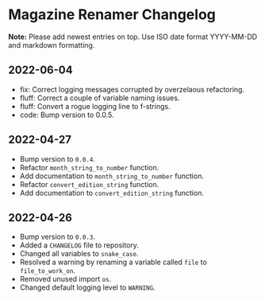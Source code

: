 # Magazine Renamer Changelog

**Note:** Please add newest entries on top. Use ISO date format YYYY-MM-DD and markdown formatting.

## 2022-06-04

- fix: Correct logging messages corrupted by overzelaous refactoring.
- fluff: Correct a couple of variable naming issues.
- fluff: Convert a rogue logging line to f-strings.
- code: Bump version to 0.0.5.

## 2022-04-27

- Bump version to `0.0.4`.
- Refactor `month_string_to_number` function.
- Add documentation to `month_string_to_number` function.
- Refactor `convert_edition_string` function.
- Add documentation to `convert_edition_string` function.

## 2022-04-26

- Bump version to `0.0.3`.
- Added a `CHANGELOG` file to repository.
- Changed all variables to `snake_case`.
- Resolved a warning by renaming a variable called `file` to `file_to_work_on`.
- Removed unused import `os`.
- Changed default logging level to `WARNING`.